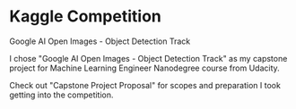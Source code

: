 # Kaggle Competition
Google AI Open Images - Object Detection Track

I chose "Google AI Open Images - Object Detection Track" as my capstone project for Machine Learning Engineer Nanodegree course from Udacity.

Check out "Capstone Project Proposal" for scopes and preparation I took getting into the competition.

